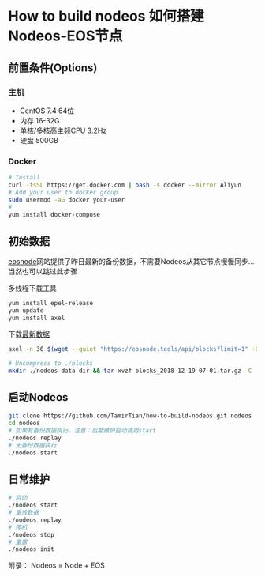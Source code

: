 # How to build nodeos 如何搭建Nodeos-EOS节点 
## 前置条件(Options)
### 主机
- CentOS 7.4 64位
- 内存 16-32G
- 单核/多核高主频CPU 3.2Hz
- 硬盘 500GB
### Docker
```bash
# Install
curl -fsSL https://get.docker.com | bash -s docker --mirror Aliyun
# Add your user to docker group
sudo usermod -aG docker your-user
# 
yum install docker-compose
```

## 初始数据
[eosnode](https://eosnode.tools)网站提供了昨日最新的备份数据，不需要Nodeos从其它节点慢慢同步...
当然也可以跳过此步骤

多线程下载工具
```bash
yum install epel-release
yum update
yum install axel
```

下载[最新数据](https://eosnode.tools/blocks)
```bash
axel -n 30 $(wget --quiet "https://eosnode.tools/api/blocks?limit=1" -O- | jq -r '.data[0].s3') -o blocks_backup.tar.gz

# Uncompress to ./blocks
mkdir ./nodeos-data-dir && tar xvzf blocks_2018-12-19-07-01.tar.gz -C ./nodeos-data-dir
```

## 启动Nodeos
```bash
git clone https://github.com/TamirTian/how-to-build-nodeos.git nodeos
cd nodeos
# 如果有备份数据执行。注意：后期维护启动请用start
./nodeos replay
# 无备份数据执行
./nodeos start
```

## 日常维护
```bash
# 启动
./nodeos start
# 重放数据
./nodeos replay
# 停机
./nodeos stop
# 重置
./nodeos init
```

附录：
Nodeos = Node + EOS
